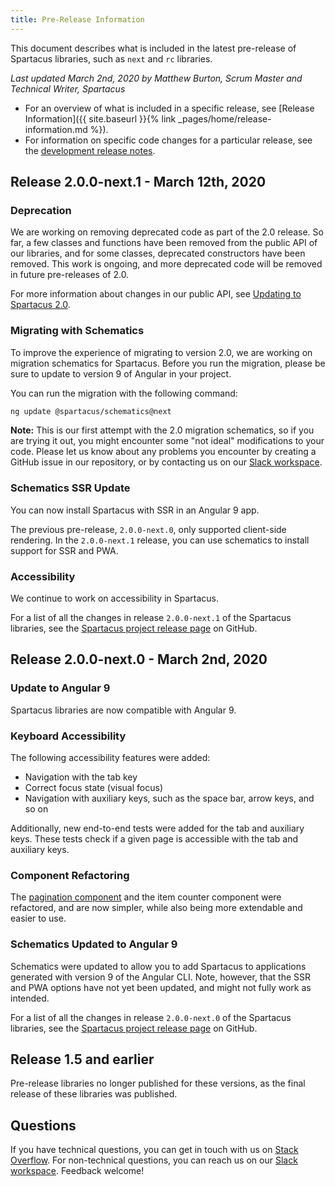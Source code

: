 ```yaml
---
title: Pre-Release Information
---
```


This document describes what is included in the latest pre-release of Spartacus libraries, such as `next` and `rc` libraries.

*Last updated March 2nd, 2020 by Matthew Burton, Scrum Master and Technical Writer, Spartacus*

- For an overview of what is included in a specific release, see [Release Information]({{ site.baseurl }}{% link _pages/home/release-information.md %}).
- For information on specific code changes for a particular release, see the [development release notes](https://github.com/SAP/cloud-commerce-spartacus-storefront/releases).

## Release 2.0.0-next.1 - March 12th, 2020

### Deprecation

We are working on removing deprecated code as part of the 2.0 release. So far, a few classes and functions have been removed from the public API of our libraries, and for some classes, deprecated constructors have been removed. This work is ongoing, and more deprecated code will be removed in future pre-releases of 2.0.

For more information about changes in our public API, see [Updating to Spartacus 2.0](https://github.com/SAP/cloud-commerce-spartacus-storefront/blob/release/2.0.0-next.1/docs/migration/2_0.md).

### Migrating with Schematics

To improve the experience of migrating to version 2.0, we are working on migration schematics for Spartacus. Before you run the migration, please be sure to update to version 9 of Angular in your project.

You can run the migration with the following command:

```bash
ng update @spartacus/schematics@next
```

**Note:** This is our first attempt with the 2.0 migration schematics, so if you are trying it out, you might encounter some "not ideal" modifications to your code. Please let us know about any problems you encounter by creating a GitHub issue in our repository, or by contacting us on our [Slack workspace](https://join.slack.com/t/spartacus-storefront/shared_invite/enQtNDM1OTI3OTMwNjU5LTg1NGVjZmFkZjQzODc1MzFhMjc3OTZmMzIzYzg0YjMwODJiY2YxYjA5MTE5NjVmN2E5NjMxNjEzMGNlMDRjMjU).

### Schematics SSR Update

You can now install Spartacus with SSR in an Angular 9 app. 

The previous pre-release, `2.0.0-next.0`, only supported client-side rendering. In the `2.0.0-next.1` release, you can use schematics to install support for SSR and PWA.

### Accessibility

We continue to work on accessibility in Spartacus.

For a list of all the changes in release `2.0.0-next.1` of the Spartacus libraries, see the [Spartacus project release page](https://github.com/SAP/cloud-commerce-spartacus-storefront/releases) on GitHub.

## Release 2.0.0-next.0 - March 2nd, 2020

### Update to Angular 9

Spartacus libraries are now compatible with Angular 9.

### Keyboard Accessibility

The following accessibility features were added:

- Navigation with the tab key
- Correct focus state (visual focus)
- Navigation with auxiliary keys, such as the space bar, arrow keys, and so on

Additionally, new end-to-end tests were added for the tab and auxiliary keys. These tests check if a given page is accessible with the tab and auxiliary keys.

### Component Refactoring

The [pagination component](https://github.com/SAP/cloud-commerce-spartacus-storefront-docs/blob/v2-develop/_pages/dev/components/shared-components/pagination.md) and the item counter component were refactored, and are now simpler, while also being more extendable and easier to use.

### Schematics Updated to Angular 9

Schematics were updated to allow you to add Spartacus to applications generated with version 9 of the Angular CLI. Note, however, that the SSR and PWA options have not yet been updated, and might not fully work as intended.

For a list of all the changes in release `2.0.0-next.0` of the Spartacus libraries, see the [Spartacus project release page](https://github.com/SAP/cloud-commerce-spartacus-storefront/releases) on GitHub.

## Release 1.5 and earlier

Pre-release libraries no longer published for these versions, as the final release of these libraries was published.

## Questions

If you have technical questions, you can get in touch with us on [Stack Overflow](https://stackoverflow.com/questions/tagged/spartacus-storefront). For non-technical questions, you can reach us on our [Slack workspace](https://join.slack.com/t/spartacus-storefront/shared_invite/enQtNDM1OTI3OTMwNjU5LTg1NGVjZmFkZjQzODc1MzFhMjc3OTZmMzIzYzg0YjMwODJiY2YxYjA5MTE5NjVmN2E5NjMxNjEzMGNlMDRjMjU). Feedback welcome!


